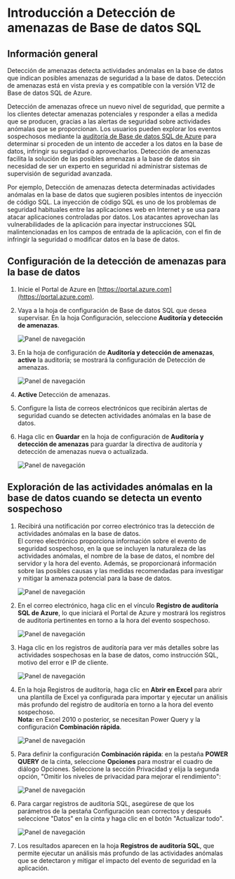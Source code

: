 <properties
   pageTitle="Introducción a Detección de amenazas de Base de datos SQL"
   description="Cómo empezar a usar Detección de amenazas de Base de datos SQL en el Portal de Azure"
   services="sql-database"
   documentationCenter=""
   authors="ronitr"
   manager="jeffreyg"
   editor="v-romcal"/>

<tags
   ms.service="sql-database"
   ms.devlang="NA"
   ms.topic="article"
   ms.tgt_pltfrm="NA"
   ms.workload="data-services"
   ms.date="10/29/2015"
   ms.author="ronmat; ronitr"/>


# Introducción a Detección de amenazas de Base de datos SQL

## Información general

Detección de amenazas detecta actividades anómalas en la base de datos que indican posibles amenazas de seguridad a la base de datos. Detección de amenazas está en vista previa y es compatible con la versión V12 de Base de datos SQL de Azure.

Detección de amenazas ofrece un nuevo nivel de seguridad, que permite a los clientes detectar amenazas potenciales y responder a ellas a medida que se producen, gracias a las alertas de seguridad sobre actividades anómalas que se proporcionan. Los usuarios pueden explorar los eventos sospechosos mediante la [auditoría de Base de datos SQL de Azure](sql-database-auditing-get-started.md) para determinar si proceden de un intento de acceder a los datos en la base de datos, infringir su seguridad o aprovecharlos. Detección de amenazas facilita la solución de las posibles amenazas a la base de datos sin necesidad de ser un experto en seguridad ni administrar sistemas de supervisión de seguridad avanzada.

Por ejemplo, Detección de amenazas detecta determinadas actividades anómalas en la base de datos que sugieren posibles intentos de inyección de código SQL. La inyección de código SQL es uno de los problemas de seguridad habituales entre las aplicaciones web en Internet y se usa para atacar aplicaciones controladas por datos. Los atacantes aprovechan las vulnerabilidades de la aplicación para inyectar instrucciones SQL malintencionadas en los campos de entrada de la aplicación, con el fin de infringir la seguridad o modificar datos en la base de datos.


## Configuración de la detección de amenazas para la base de datos

1. Inicie el Portal de Azure en [https://portal.azure.com](https://portal.azure.com).

2. Vaya a la hoja de configuración de Base de datos SQL que desea supervisar. En la hoja Configuración, seleccione **Auditoría y detección de amenazas**.

	![Panel de navegación][1]

3. En la hoja de configuración de **Auditoría y detección de amenazas**, **active** la auditoría; se mostrará la configuración de Detección de amenazas.

	![Panel de navegación][2]

4. **Active** Detección de amenazas.

5. Configure la lista de correos electrónicos que recibirán alertas de seguridad cuando se detecten actividades anómalas en la base de datos.

6. Haga clic en **Guardar** en la hoja de configuración de **Auditoría y detección de amenazas** para guardar la directiva de auditoría y detección de amenazas nueva o actualizada.

	![Panel de navegación][3]


## Exploración de las actividades anómalas en la base de datos cuando se detecta un evento sospechoso

1. Recibirá una notificación por correo electrónico tras la detección de actividades anómalas en la base de datos. <br/> El correo electrónico proporciona información sobre el evento de seguridad sospechoso, en la que se incluyen la naturaleza de las actividades anómalas, el nombre de la base de datos, el nombre del servidor y la hora del evento. Además, se proporcionará información sobre las posibles causas y las medidas recomendadas para investigar y mitigar la amenaza potencial para la base de datos.<br/>

	![Panel de navegación][4]

2. En el correo electrónico, haga clic en el vínculo **Registro de auditoría SQL de Azure**, lo que iniciará el Portal de Azure y mostrará los registros de auditoría pertinentes en torno a la hora del evento sospechoso.

	![Panel de navegación][5]

3. Haga clic en los registros de auditoría para ver más detalles sobre las actividades sospechosas en la base de datos, como instrucción SQL, motivo del error e IP de cliente.

	![Panel de navegación][6]

4. En la hoja Registros de auditoría, haga clic en **Abrir en Excel** para abrir una plantilla de Excel ya configurada para importar y ejecutar un análisis más profundo del registro de auditoría en torno a la hora del evento sospechoso.<br/> **Nota:** en Excel 2010 o posterior, se necesitan Power Query y la configuración **Combinación rápida**.

	![Panel de navegación][7]

5. Para definir la configuración **Combinación rápida**: en la pestaña **POWER QUERY** de la cinta, seleccione **Opciones** para mostrar el cuadro de diálogo Opciones. Seleccione la sección Privacidad y elija la segunda opción, "Omitir los niveles de privacidad para mejorar el rendimiento":

	![Panel de navegación][8]

6. Para cargar registros de auditoría SQL, asegúrese de que los parámetros de la pestaña Configuración sean correctos y después seleccione "Datos" en la cinta y haga clic en el botón "Actualizar todo".

	![Panel de navegación][9]

7. Los resultados aparecen en la hoja **Registros de auditoría SQL**, que permite ejecutar un análisis más profundo de las actividades anómalas que se detectaron y mitigar el impacto del evento de seguridad en la aplicación.


<!--Image references-->
[1]: ./media/sql-database-threat-detection-get-started/1_td_click_on_settings.png
[2]: ./media/sql-database-threat-detection-get-started/2_td_turn_on_auditing.png
[3]: ./media/sql-database-threat-detection-get-started/3_td_turn_on_threat_detection.png
[4]: ./media/sql-database-threat-detection-get-started/4_td_email.png
[5]: ./media/sql-database-threat-detection-get-started/5_td_audit_records.png
[6]: ./media/sql-database-threat-detection-get-started/6_td_audit_record_details.png
[7]: ./media/sql-database-threat-detection-get-started/7_td_audit_records_open_excel.png
[8]: ./media/sql-database-threat-detection-get-started/8_td_excel_fast_combine.png
[9]: ./media/sql-database-threat-detection-get-started/9_td_excel_parameters.png

<!---HONumber=AcomDC_1203_2015-->